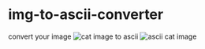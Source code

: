 # img-to-ascii-converter
convert your image
![cat image](https://github.com/KacperKuznik/img-to-ascii-converter/edit/main/cat.jpg?raw=true)
to ascii
![ascii cat image](https://github.com/KacperKuznik/img-to-ascii-converter/edit/main/ascii_cat.jpg?raw=true)
